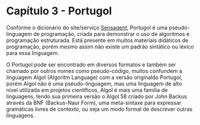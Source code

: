 # Capítulo 3 - Portugol

Conforme o dicionário do site/serviço [Sensagent](http://dicionario.sensagent.com/portugol/pt-pt/), Portugol é uma pseudo-linguagem de programação, criada para demonstrar o uso de algoritmos e programação estruturada. Está presente em muitos materiais didáticos de programação, porém mesmo assim não existe um padrão sintático ou léxico para essa linguagem. 

O Portugol pode ser encontrado em diversos formatos e também ser chamado por outros nomes como pseudo-código, muitos confundem a linguagem Algol (Algoritm Language) com a versão originaldo Portugol, porém Algol não é uma pseudo-linguagem, mas uma linguagem de alto nível utilizada em projetos científicos, Algol é mais uma familia de linguagens, tendo sua primeira versão o Algol 58 criado por John Backus através da BNF (Backus-Naur Form), uma meta-sintaxe para expressar gramáticas livres de contexto, ou seja um modo formal de descrever outras linguagens.


